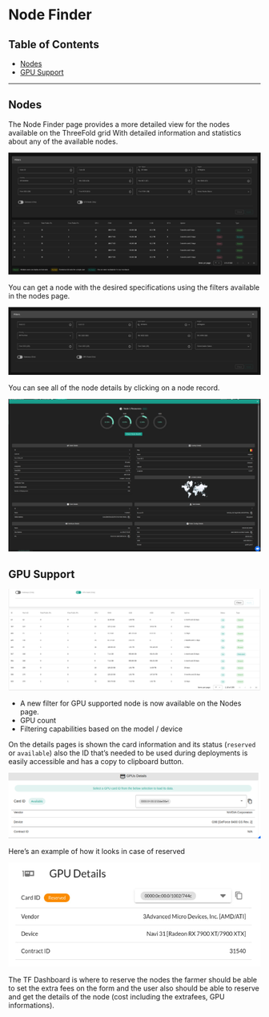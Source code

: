 <h1>Node Finder</h1>

<h2>Table of Contents</h2>

- [Nodes](#nodes)
- [GPU Support](#gpu-support)

***

## Nodes

The Node Finder page provides a more detailed view for the nodes available on the ThreeFold grid With detailed information and statistics about any of the available nodes.

![](../img/nodes.png)

You can get a node with the desired specifications using the filters available in the nodes page.

![](../img/nodes_filters.png)

You can see all of the node details by clicking on a node record.

![](../img/nodes_details.png)

## GPU Support

![GPU support](../img/gpu_filter.png)

- A new filter for GPU supported node is now available on the Nodes page.
- GPU count
- Filtering capabilities based on the model / device

On the details pages is shown the card information and its status (`reserved` or `available`) also the ID that’s needed to be used during deployments is easily accessible and has a copy to clipboard button.

![GPU details](../img/gpu_details.png)

Here’s an example of how it looks in case of reserved

![GPU details](../img/gpu_details_reserved.png)

The TF Dashboard is where to reserve the nodes the farmer should be able to set the extra fees on the form and the user also should be able to reserve and get the details of the node (cost including the extrafees, GPU informations).
